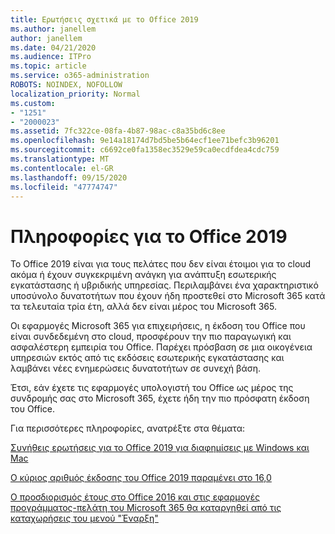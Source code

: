 ```yaml
---
title: Ερωτήσεις σχετικά με το Office 2019
ms.author: janellem
author: janellem
ms.date: 04/21/2020
ms.audience: ITPro
ms.topic: article
ms.service: o365-administration
ROBOTS: NOINDEX, NOFOLLOW
localization_priority: Normal
ms.custom:
- "1251"
- "2000023"
ms.assetid: 7fc322ce-08fa-4b87-98ac-c8a35bd6c8ee
ms.openlocfilehash: 9e14a18174d7bd5be5b64ecf1ee71befc3b96201
ms.sourcegitcommit: c6692ce0fa1358ec3529e59ca0ecdfdea4cdc759
ms.translationtype: MT
ms.contentlocale: el-GR
ms.lasthandoff: 09/15/2020
ms.locfileid: "47774747"
---
```

# <a name="about-office-2019"></a>Πληροφορίες για το Office 2019

Το Office 2019 είναι για τους πελάτες που δεν είναι έτοιμοι για το cloud ακόμα ή έχουν συγκεκριμένη ανάγκη για ανάπτυξη εσωτερικής εγκατάστασης ή υβριδικής υπηρεσίας. Περιλαμβάνει ένα χαρακτηριστικό υποσύνολο δυνατοτήτων που έχουν ήδη προστεθεί στο Microsoft 365 κατά τα τελευταία τρία έτη, αλλά δεν είναι μέρος του Microsoft 365.
  
Οι εφαρμογές Microsoft 365 για επιχειρήσεις, η έκδοση του Office που είναι συνδεδεμένη στο cloud, προσφέρουν την πιο παραγωγική και ασφαλέστερη εμπειρία του Office. Παρέχει πρόσβαση σε μια οικογένεια υπηρεσιών εκτός από τις εκδόσεις εσωτερικής εγκατάστασης και λαμβάνει νέες ενημερώσεις δυνατοτήτων σε συνεχή βάση.
  
Έτσι, εάν έχετε τις εφαρμογές υπολογιστή του Office ως μέρος της συνδρομής σας στο Microsoft 365, έχετε ήδη την πιο πρόσφατη έκδοση του Office.
  
Για περισσότερες πληροφορίες, ανατρέξτε στα θέματα:
  
[Συνήθεις ερωτήσεις για το Office 2019 για διαφημίσεις με Windows και Mac](https://support.microsoft.com/help/4133312)
  
[Ο κύριος αριθμός έκδοσης του Office 2019 παραμένει στο 16,0](https://docs.microsoft.com/deployoffice/office2019/overview)
  
[Ο προσδιορισμός έτους στο Office 2016 και στις εφαρμογές προγράμματος-πελάτη του Microsoft 365 θα καταργηθεί από τις καταχωρήσεις του μενού "Έναρξη"](https://support.office.com/article/8fe5e052-76d2-49de-af30-2e84ed3da907?wt.mc_id=Alchemy_ClientDIA)
  